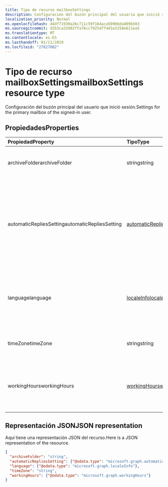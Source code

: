 ```yaml
---
title: Tipo de recurso mailboxSettings
description: Configuración del buzón principal del usuario que inició sesión.
localization_priority: Normal
ms.openlocfilehash: d4df71930a26c711c59f164aca5090bda809b503
ms.sourcegitcommit: d2b3ca32602ffa76cc7925d7f4d1e2258e611ea5
ms.translationtype: MT
ms.contentlocale: es-ES
ms.lasthandoff: 01/11/2019
ms.locfileid: "27827002"
---
```

# <a name="mailboxsettings-resource-type"></a><span data-ttu-id="641b4-103">Tipo de recurso mailboxSettings</span><span class="sxs-lookup"><span data-stu-id="641b4-103">mailboxSettings resource type</span></span>

<span data-ttu-id="641b4-104">Configuración del buzón principal del usuario que inició sesión.</span><span class="sxs-lookup"><span data-stu-id="641b4-104">Settings for the primary mailbox of the signed-in user.</span></span>


## <a name="properties"></a><span data-ttu-id="641b4-105">Propiedades</span><span class="sxs-lookup"><span data-stu-id="641b4-105">Properties</span></span>
| <span data-ttu-id="641b4-106">Propiedad</span><span class="sxs-lookup"><span data-stu-id="641b4-106">Property</span></span>     | <span data-ttu-id="641b4-107">Tipo</span><span class="sxs-lookup"><span data-stu-id="641b4-107">Type</span></span>   |<span data-ttu-id="641b4-108">Descripción</span><span class="sxs-lookup"><span data-stu-id="641b4-108">Description</span></span>|
|:---------------|:--------|:----------|
|<span data-ttu-id="641b4-109">archiveFolder</span><span class="sxs-lookup"><span data-stu-id="641b4-109">archiveFolder</span></span>|<span data-ttu-id="641b4-110">string</span><span class="sxs-lookup"><span data-stu-id="641b4-110">string</span></span>|<span data-ttu-id="641b4-111">Identificador de una carpeta de archivo del usuario.</span><span class="sxs-lookup"><span data-stu-id="641b4-111">Folder ID of an archive folder for the user.</span></span>|
|<span data-ttu-id="641b4-112">automaticRepliesSetting</span><span class="sxs-lookup"><span data-stu-id="641b4-112">automaticRepliesSetting</span></span>|[<span data-ttu-id="641b4-113">automaticRepliesSetting</span><span class="sxs-lookup"><span data-stu-id="641b4-113">automaticRepliesSetting</span></span>](automaticrepliessetting.md)|<span data-ttu-id="641b4-114">Opciones de configuración para notificar de forma automática al remitente de un mensaje de correo entrante con un mensaje del usuario que ha iniciado sesión.</span><span class="sxs-lookup"><span data-stu-id="641b4-114">Configuration settings to automatically notify the sender of an incoming email with a message from the signed-in user.</span></span>|
|<span data-ttu-id="641b4-115">language</span><span class="sxs-lookup"><span data-stu-id="641b4-115">language</span></span>|[<span data-ttu-id="641b4-116">localeInfo</span><span class="sxs-lookup"><span data-stu-id="641b4-116">localeInfo</span></span>](localeinfo.md)|<span data-ttu-id="641b4-117">Representación de la configuración regional del usuario, como el idioma preferido y el país o región.</span><span class="sxs-lookup"><span data-stu-id="641b4-117">The locale information for the user, including the preferred language and country/region.</span></span>|
|<span data-ttu-id="641b4-118">timeZone</span><span class="sxs-lookup"><span data-stu-id="641b4-118">timeZone</span></span>|<span data-ttu-id="641b4-119">string</span><span class="sxs-lookup"><span data-stu-id="641b4-119">string</span></span>|<span data-ttu-id="641b4-120">La zona horaria predeterminada del buzón del usuario.</span><span class="sxs-lookup"><span data-stu-id="641b4-120">The default time zone for the user's mailbox.</span></span>|
|<span data-ttu-id="641b4-121">workingHours</span><span class="sxs-lookup"><span data-stu-id="641b4-121">workingHours</span></span>|[<span data-ttu-id="641b4-122">workingHours</span><span class="sxs-lookup"><span data-stu-id="641b4-122">workingHours</span></span>](workinghours.md)|<span data-ttu-id="641b4-123">Días de la semana y horas de la zona horaria específica en la que trabaja el usuario.</span><span class="sxs-lookup"><span data-stu-id="641b4-123">The days of the week and hours in a specific time zone that the user works.</span></span>|

## <a name="json-representation"></a><span data-ttu-id="641b4-124">Representación JSON</span><span class="sxs-lookup"><span data-stu-id="641b4-124">JSON representation</span></span>

<span data-ttu-id="641b4-125">Aquí tiene una representación JSON del recurso.</span><span class="sxs-lookup"><span data-stu-id="641b4-125">Here is a JSON representation of the resource.</span></span>

<!-- {
  "blockType": "resource",
  "optionalProperties": [
    "archiveFolder"
  ],
  "@odata.type": "microsoft.graph.mailboxSettings"
}-->

```json
{
  "archiveFolder": "string",
  "automaticRepliesSetting": {"@odata.type": "microsoft.graph.automaticRepliesSetting"},
  "language": {"@odata.type": "microsoft.graph.localeInfo"},
  "timeZone": "string",
  "workingHours": {"@odata.type": "microsoft.graph.workingHours"}
}

```

<!-- uuid: 8fcb5dbc-d5aa-4681-8e31-b001d5168d79
2015-10-25 14:57:30 UTC -->
<!-- {
  "type": "#page.annotation",
  "description": "mailboxSettings resource",
  "keywords": "",
  "section": "documentation",
  "tocPath": ""
}-->
